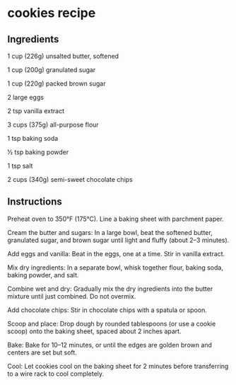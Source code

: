 # cookies recipe
## Ingredients
1 cup (226g) unsalted butter, softened

1 cup (200g) granulated sugar

1 cup (220g) packed brown sugar

2 large eggs

2 tsp vanilla extract

3 cups (375g) all-purpose flour

1 tsp baking soda

½ tsp baking powder

1 tsp salt

2 cups (340g) semi-sweet chocolate chips
## Instructions
Preheat oven to 350°F (175°C). Line a baking sheet with parchment paper.

Cream the butter and sugars:
In a large bowl, beat the softened butter, granulated sugar, and brown sugar until light and fluffy (about 2–3 minutes).

Add eggs and vanilla:
Beat in the eggs, one at a time. Stir in vanilla extract.

Mix dry ingredients:
In a separate bowl, whisk together flour, baking soda, baking powder, and salt.

Combine wet and dry:
Gradually mix the dry ingredients into the butter mixture until just combined. Do not overmix.

Add chocolate chips:
Stir in chocolate chips with a spatula or spoon.

Scoop and place:
Drop dough by rounded tablespoons (or use a cookie scoop) onto the baking sheet, spaced about 2 inches apart.

Bake:
Bake for 10–12 minutes, or until the edges are golden brown and centers are set but soft.

Cool:
Let cookies cool on the baking sheet for 2 minutes before transferring to a wire rack to cool completely.
